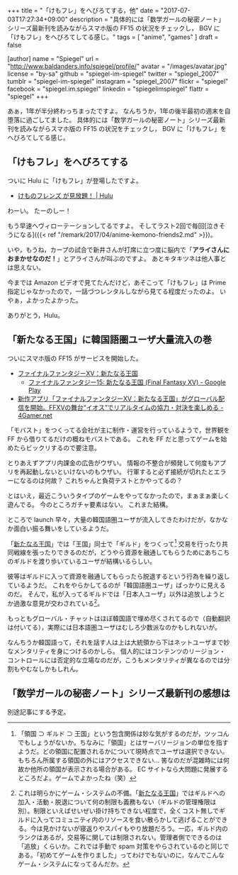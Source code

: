 +++
title = "「けもフレ」をへびろてする，他"
date =  "2017-07-03T17:27:34+09:00"
description = "具体的には「数学ガールの秘密ノート」シリーズ最新刊を読みながらスマホ版の FF15 の状況をチェックし， BGV に「けもフレ」をへびろてしてる感じ。"
tags        = [ "anime", "games" ]
draft = false

[author]
  name      = "Spiegel"
  url       = "http://www.baldanders.info/spiegel/profile/"
  avatar    = "/images/avatar.jpg"
  license   = "by-sa"
  github    = "spiegel-im-spiegel"
  twitter   = "spiegel_2007"
  tumblr    = "spiegel-im-spiegel"
  instagram = "spiegel_2007"
  flickr    = "spiegel"
  facebook  = "spiegel.im.spiegel"
  linkedin  = "spiegelimspiegel"
  flattr    = "spiegel"
+++

あぁ，1年が半分終わっちまったですよ。
なんちうか，1年の後半最初の週末を自堕落に過ごしてました。
具体的には「数学ガールの秘密ノート」シリーズ最新刊を読みながらスマホ版の FF15 の状況をチェックし， BGV に「けもフレ」をへびろてしてる感じ。

## 「けもフレ」をへびろてする

ついに Hulu に「けもフレ」が登場したですよ。

- [けものフレンズ が見放題！ | Hulu](https://www.happyon.jp/kemono-friends)

わーい。
たーのしー！

もう早速ヘヴィローテーションしてるですよ。
そしてラスト2回で毎回[泣きそうになる]({{< ref "/remark/2017/04/anime-kemono-friends2.md" >}})。

いや，もうね，カープの試合で新井さんが打席に立つ度に脳内で「**アライさんにおまかせなのだ！**」とアライさんが叫ぶのですよ。
あとキタキツネは他人事とは思えない。

今までは Amazon ビデオで見てたんだけど，あそこって「けもフレ」は Prime 指定じゃなかったので，一話づつレンタルしながら見てる程度だったのよ。
いやぁ，よかったよかった。

ありがとう，Hulu。

## 「新たなる王国」に韓国語圏ユーザ大量流入の巻

ついにスマホ版の FF15 がサービスを開始した。

- [ファイナルファンタジーXV：新たなる王国](https://www.finalfantasyxv.jp/)
    - [ファイナルファンタジー15: 新たなる王国 (Final Fantasy XV) - Google Play](https://play.google.com/store/apps/details?id=com.epicactiononline.ffxv.ane)
- [新作アプリ「ファイナルファンタジーXV：新たなる王国」がグローバル配信を開始。FFXVの舞台“イオス”でリアルタイムの協力・対決を楽しめる - 4Gamer.net](http://www.4gamer.net/games/379/G037998/20170629005/)

「モバスト」をつくってる会社が主に制作・運営を行っているようで，世界観を FF から借りてるだけの概ねモバストである。
これを FF だと思ってゲームを始めたらビックリするので要注意。

とりあえずアプリ内課金の広告がウザい。
情報の不整合が頻発して何度もアプリを再起動しないといけないのもウザい。
行軍すると必ず接続が切れたとエラーになるのは何故？ これちゃんと負荷テストとかやってるの？

とはいえ，最近こういうタイプのゲームをやってなかったので，まぁまぁ楽しく遊んでる。
今のところガチャ要素はない。
これまた結構。

ところで launch 早々，大量の韓国語圏ユーザが流入してきたわけだが，なかなか面白い振る舞いをしているようだ。

「[新たなる王国]」では「王国」同士で「ギルド」をつくって[^gd] 交易を行ったり共同戦線を張ったりできるのだが，どうやら資源を融通してもらうためにあちこちのギルドを渡り歩いているユーザが結構いるらしい。

[^gd]: 「領国 $\supset$  ギルド $\supset$ 王国」という包含関係は妙な気がするのだが，ツッコんでもしょうがないか。ちなみに「領国」とはサーバリージョンの単位を指すようだ。どの領国に配置されるかについて現時点でユーザは選択できない。もちろん所属する領国の外にはアクセスできない... 筈なのだが混雑時には何故か他所の領国が表示される場合がある。 EC サイトなら大問題に発展するところだよ。ゲームでよかったね（笑）

彼等はギルドに入って資源を融通してもらったら脱退するという行為を繰り返しているようだ。
これをやらかしてるのが「韓国語圏ユーザ」ばっかりに見えるのだ。
そんで，私が入ってるギルドでは「日本人ユーザ」以外は追放しようとか過激な意見が交わされている[^gd2]。

[^gd2]: これは明らかにゲーム・システムの不備。「[新たなる王国]」ではギルドへの加入・活動・脱退について何の制限も義務もない（ギルドの管理権限は別）。制限といえばせいぜい掛け持ちできない程度で，全くコスト無しでギルドに入ってコミュニティ内のリソースを食い散らかして逃げることができる。今は見かけないが寝返りやスパイもやり放題だろう。一応，ギルド内のランクはあるが，交易等に関しては制限されない。管理者側でできるのは「追放」くらいか。これでは手動で spam 対策をやらされているのと同じである。「初めてゲームを作りました」ってわけでもないのに，なんでこんなゲーム・システムになってるんだか。

もっともグローバル・チャットはほぼ韓国語で埋め尽くされてるので（自動翻訳は付いてる），実際には日本語圏ユーザはむしろ少数派なのかもしれないが。

なんちうか韓国語って，それを話す人は上は大統領から下はネットユーザまで妙なメンタリティを身につけるのかしら。
個人的にはコンテンツのリージョン・コントロールには否定的な立場なのだが，こうもメンタリティが異なるのでは分割もやむなしかもしれん。

## 「数学ガールの秘密ノート」シリーズ最新刊の感想は

別途記事にする予定。

[新たなる王国]: https://www.finalfantasyxv.jp/ "ファイナルファンタジーXV：新たなる王国"
